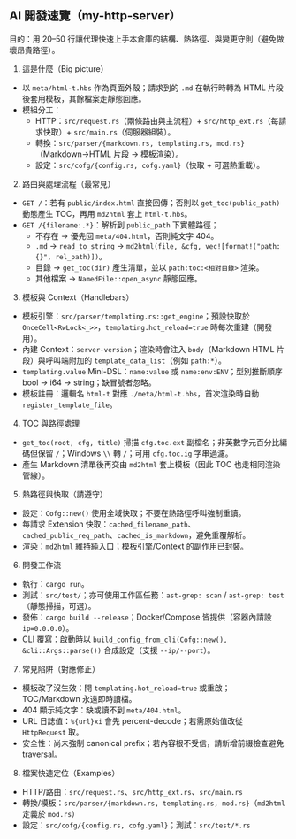 <!--
WHY: 供代理/協作者快速掌握架構與熱路徑，避免在昂貴路徑做出破壞性變更。
維護：當下列情況任一發生時更新本檔：
 - 轉換管線（Markdown→HTML→模板）或模板引擎行為變更
 - 路由/處理流程或快取策略調整
 - `templating.value` Mini-DSL 能力擴充或語義變化
 - 熱重載策略、檔案佈局（meta/public/src）或保留鍵（如 `body`、`server-version`）改動
注意：保持內容短小精悍（20–50 行），細節放到對應源碼註釋與 docs。
-->

## AI 開發速覽（my-http-server）

目的：用 20–50 行讓代理快速上手本倉庫的結構、熱路徑、與變更守則（避免做壞昂貴路徑）。

1. 這是什麼（Big picture）

- 以 `meta/html-t.hbs` 作為頁面外殼；請求到的 `.md` 在執行時轉為 HTML 片段後套用模板，其餘檔案走靜態回應。
- 模組分工：
  - HTTP：`src/request.rs`（兩條路由與主流程）+ `src/http_ext.rs`（每請求快取）+ `src/main.rs`（伺服器組裝）。
  - 轉換：`src/parser/{markdown.rs, templating.rs, mod.rs}`（Markdown→HTML 片段 → 模板渲染）。
  - 設定：`src/cofg/{config.rs, cofg.yaml}`（快取 + 可選熱重載）。

2. 路由與處理流程（最常見）

- `GET /`：若有 `public/index.html` 直接回傳；否則以 `get_toc(public_path)` 動態產生 TOC，再用 `md2html` 套上 `html-t.hbs`。
- `GET /{filename:.*}`：解析到 `public_path` 下實體路徑；
  - 不存在 → 優先回 `meta/404.html`，否則純文字 404。
  - `.md` → `read_to_string` → `md2html(file, &cfg, vec![format!("path:{}", rel_path)])`。
  - 目錄 → `get_toc(dir)` 產生清單，並以 `path:toc:<相對目錄>` 渲染。
  - 其他檔案 → `NamedFile::open_async` 靜態回應。

3. 模板與 Context（Handlebars）

- 模板引擎：`src/parser/templating.rs::get_engine`；預設快取於 `OnceCell<RwLock<_>>`，`templating.hot_reload=true` 時每次重建（開發用）。
- 內建 Context：`server-version`；渲染時會注入 `body`（Markdown HTML 片段）與呼叫端附加的 `template_data_list`（例如 `path:*`）。
- `templating.value` Mini-DSL：`name:value` 或 `name:env:ENV`；型別推斷順序 bool → i64 → string；缺冒號者忽略。
- 模板註冊：邏輯名 `html-t` 對應 `./meta/html-t.hbs`，首次渲染時自動 `register_template_file`。

4. TOC 與路徑處理

- `get_toc(root, cfg, title)` 掃描 `cfg.toc.ext` 副檔名；非英數字元百分比編碼但保留 `/`；Windows `\\` 轉 `/`；可用 `cfg.toc.ig` 字串過濾。
- 產生 Markdown 清單後再交由 `md2html` 套上模板（因此 TOC 也走相同渲染管線）。

5. 熱路徑與快取（請遵守）

- 設定：`Cofg::new()` 使用全域快取；不要在熱路徑呼叫強制重讀。
- 每請求 Extension 快取：`cached_filename_path`、`cached_public_req_path`、`cached_is_markdown`，避免重覆解析。
- 渲染：`md2html` 維持純入口；模板引擎/Context 的副作用已封裝。

6. 開發工作流

- 執行：`cargo run`。
- 測試：`src/test/`；亦可使用工作區任務：`ast-grep: scan` / `ast-grep: test`（靜態掃描，可選）。
- 發佈：`cargo build --release`；Docker/Compose 皆提供（容器內請設 `ip=0.0.0.0`）。
- CLI 覆寫：啟動時以 `build_config_from_cli(Cofg::new(), &cli::Args::parse())` 合成設定（支援 `--ip/--port`）。

7. 常見陷阱（對應修正）

- 模板改了沒生效：開 `templating.hot_reload=true` 或重啟；TOC/Markdown 永遠即時讀檔。
- 404 顯示純文字：缺或讀不到 `meta/404.html`。
- URL 日誌值：`%{url}xi` 會先 percent-decode；若需原始值改從 `HttpRequest` 取。
- 安全性：尚未強制 canonical prefix；若內容根不受信，請新增前綴檢查避免 traversal。

8. 檔案快速定位（Examples）

- HTTP/路由：`src/request.rs`、`src/http_ext.rs`、`src/main.rs`
- 轉換/模板：`src/parser/{markdown.rs, templating.rs, mod.rs}`（`md2html` 定義於 `mod.rs`）
- 設定：`src/cofg/{config.rs, cofg.yaml}`；測試：`src/test/*.rs`

